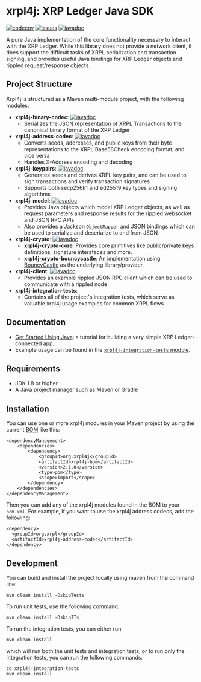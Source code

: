 # xrpl4j: XRP Ledger Java SDK
[![codecov][codecov-image]][codecov-url]
[![issues][github-issues-image]][github-issues-url]
[![javadoc](https://javadoc.io/badge2/org.xrpl/xrpl4j-parent/javadoc.svg?color=blue)](https://javadoc.io/doc/org.xrpl/xrpl4j-parent)

A pure Java implementation of the core functionality necessary to interact with the XRP Ledger.  While this library does not provide a network client, it does support the difficult tasks of XRPL serialization and transaction signing, and provides useful Java bindings for XRP Ledger objects and rippled request/response objects.  

## Project Structure

Xrpl4j is structured as a Maven multi-module project, with the following modules:
- **xrpl4j-binary-codec**: [![javadoc](https://javadoc.io/badge2/org.xrpl/xrpl4j-binary-codec/javadoc.svg?color=blue)](https://javadoc.io/doc/org.xrpl/xrpl4j-binary-codec)
    - Serializes the JSON representation of XRPL Transactions to the canonical binary format of the XRP Ledger
- **xrpl4j-address-codec**: [![javadoc](https://javadoc.io/badge2/org.xrpl/xrpl4j-address-codec/javadoc.svg?color=blue)](https://javadoc.io/doc/org.xrpl/xrpl4j-address-codec)
    - Converts seeds, addresses, and public keys from their byte representations to the XRPL Base58Check encoding format, and vice versa
    - Handles X-Address encoding and decoding
- **xrpl4j-keypairs**: [![javadoc](https://javadoc.io/badge2/org.xrpl/xrpl4j-keypairs/javadoc.svg?color=blue)](https://javadoc.io/doc/org.xrpl/xrpl4j-keypairs)
    - Generates seeds and derives XRPL key pairs, and can be used to sign transactions and verify transaction signatures
    - Supports both secp256k1 and ed25519 key types and signing algorithms
- **xrpl4j-model**: [![javadoc](https://javadoc.io/badge2/org.xrpl/xrpl4j-model/javadoc.svg?color=blue)](https://javadoc.io/doc/org.xrpl/xrpl4j-model)
    - Provides Java objects which model XRP Ledger objects, as well as request parameters and response results for the rippled websocket and JSON RPC APIs
    - Also provides a Jackson `ObjectMapper` and JSON bindings which can be used to serialize and deserialize to and from JSON
- **xrpl4j-crypto**: [![javadoc](https://javadoc.io/badge2/org.xrpl/xrpl4j-crypto-parent/javadoc.svg?color=blue)](https://javadoc.io/doc/org.xrpl/xrpl4j-crypto-parent)
    - **xrpl4j-crypto-core**: Provides core primitives like public/private keys definitions, signature interafaces and more.
    - **xrpl4j-crypto-bouncycastle**: An implementation using [BouncyCastle](https://www.bouncycastle.org/) as the underlying library/provider.
- **xrpl4j-client**: [![javadoc](https://javadoc.io/badge2/org.xrpl/xrpl4j-client/javadoc.svg?color=blue)](https://javadoc.io/doc/org.xrpl/xrpl4j-client)
    - Provides an example rippled JSON RPC client which can be used to communicate with a rippled node
- **xrpl4j-integration-tests**: 
    - Contains all of the project's integration tests, which serve as valuable xrpl4j usage examples for common XRPL flows

## Documentation
- [Get Started Using Java](https://xrpl.org/get-started-using-java.html): a tutorial for building a very simple XRP Ledger-connected app.
- Example usage can be found in the [`xrpl4j-integration-tests` module](xrpl4j-integration-tests/).

## Requirements
- JDK 1.8 or higher
- A Java project manager such as Maven or Gradle

## Installation
You can use one or more xrpl4j modules in your Maven project by using the current [BOM](https://howtodoinjava.com/maven/maven-bom-bill-of-materials-dependency/) like this:

```
<dependencyManagement>
    <dependencies>
        <dependency>
            <groupId>org.xrpl4j</groupId>
            <artifactId>xrpl4j-bom</artifactId>
            <version>2.1.0</version>
            <type>pom</type>
            <scope>import</scope>
        </dependency>
    </dependencies>
</dependencyManagement>
```

Then you can add any of the xrpl4j modules found in the BOM to your `pom.xml`. For example, if you want to use the xrpl4j address codecs, add the following:
```
<dependency>
  <groupId>org.xrpl</groupId>
  <artifactId>xrpl4j-address-codec</artifactId>
</dependency>
```

## Development
You can build and install the project locally using maven from the command line:
```
mvn clean install -DskipTests
```

To run unit tests, use the following command:
```
mvn clean install -DskipITs
```

To run the integration tests, you can either run
```
mvn clean install
```
which will run both the unit tests and integration tests, or to run only the integration tests, you can run the following commands:
```
cd xrpl4j-integration-tests
mvn clean install
```

[codecov-image]: https://codecov.io/gh/XRPLF/xrpl4j/branch/main/graph/badge.svg
[codecov-url]: https://codecov.io/gh/XRPLF/xrpl4j
[github-issues-image]: https://img.shields.io/github/issues/XRPLF/xrpl4j.svg
[github-issues-url]: https://github.com/XRPLF/xrpl4j/issues
